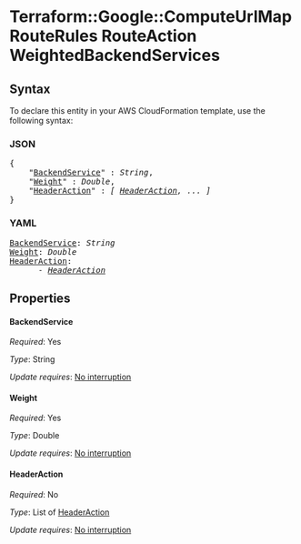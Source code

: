 # Terraform::Google::ComputeUrlMap RouteRules RouteAction WeightedBackendServices

## Syntax

To declare this entity in your AWS CloudFormation template, use the following syntax:

### JSON

<pre>
{
    "<a href="#backendservice" title="BackendService">BackendService</a>" : <i>String</i>,
    "<a href="#weight" title="Weight">Weight</a>" : <i>Double</i>,
    "<a href="#headeraction" title="HeaderAction">HeaderAction</a>" : <i>[ <a href="routerules-routeaction-weightedbackendservices-headeraction.md">HeaderAction</a>, ... ]</i>
}
</pre>

### YAML

<pre>
<a href="#backendservice" title="BackendService">BackendService</a>: <i>String</i>
<a href="#weight" title="Weight">Weight</a>: <i>Double</i>
<a href="#headeraction" title="HeaderAction">HeaderAction</a>: <i>
      - <a href="routerules-routeaction-weightedbackendservices-headeraction.md">HeaderAction</a></i>
</pre>

## Properties

#### BackendService

_Required_: Yes

_Type_: String

_Update requires_: [No interruption](https://docs.aws.amazon.com/AWSCloudFormation/latest/UserGuide/using-cfn-updating-stacks-update-behaviors.html#update-no-interrupt)

#### Weight

_Required_: Yes

_Type_: Double

_Update requires_: [No interruption](https://docs.aws.amazon.com/AWSCloudFormation/latest/UserGuide/using-cfn-updating-stacks-update-behaviors.html#update-no-interrupt)

#### HeaderAction

_Required_: No

_Type_: List of <a href="routerules-routeaction-weightedbackendservices-headeraction.md">HeaderAction</a>

_Update requires_: [No interruption](https://docs.aws.amazon.com/AWSCloudFormation/latest/UserGuide/using-cfn-updating-stacks-update-behaviors.html#update-no-interrupt)

